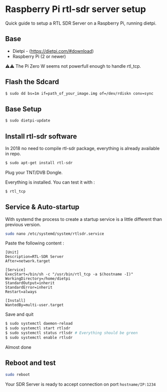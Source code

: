 # Raspberry Pi rtl-sdr server setup

Quick guide to setup a RTL SDR Server on a Raspberry Pi, running dietpi.


## Base

- Dietpi - (https://dietpi.com/#download)
- Raspberry Pi (2 or newer)

⚠️⚠️ The Pi Zero W seems not powerfull enough to handle rtl_tcp.

## Flash the Sdcard

```sh
$ sudo dd bs=1m if=path_of_your_image.img of=/dev/rdiskn conv=sync
```

## Base Setup

```sh
$ sudo dietpi-update
```

## Install rtl-sdr software

In 2018 no need to compile rtl-sdr package, everything is already available in repo.

```sh
$ sudo apt-get install rtl-sdr
```

Plug your TNT/DVB Dongle.

Everything is installed. You can test it with :

```sh
$ rtl_tcp
```

## Service & Auto-startup

With systemd the process to create a startup service is a little different than previous version.

```sh
sudo nano /etc/systemd/system/rtlsdr.service
```

Paste the following content :

```systemd
[Unit]
Description=RTL-SDR Server
After=network.target

[Service]
ExecStart=/bin/sh -c "/usr/bin/rtl_tcp -a $(hostname -I)"
WorkingDirectory=/home/dietpi
StandardOutput=inherit
StandardError=inherit
Restart=always

[Install]
WantedBy=multi-user.target
```

Save and quit

```sh
$ sudo systemctl daemon-reload
$ sudo systemctl start rtlsdr
$ sudo systemctl status rtlsdr # Everything should be green
$ sudo systemctl enable rtlsdr
```

Almost done

## Reboot and test

```sh
sudo reboot
```

Your SDR Server is ready to accept connection on port ```hostname/IP:1234```
